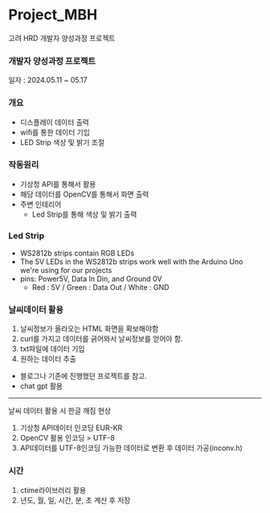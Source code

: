 # Project_MBH
고려 HRD 개발자 양성과정 프로젝트

### 개발자 양성과정 프로젝트
일자 : 2024.05.11 ~ 05.17

### 개요

   - 디스플레이 데이터 출력
   - wifi를 통한 데이터 기입
   - LED Strip 색상 및 밝기 조절


### 작동원리
   - 기상청 API를 통해서 활용
   - 해당 데이터를 OpenCV를 통해서 화면 출력
   - 주변 인테리어
      - Led Strip를 통해 색상 및 밝기 출력


### Led Strip
   - WS2812b strips contain RGB LEDs
   - The 5V LEDs in the WS2812b strips work well with the Arduino Uno we're using for our projects
   - pins: Power5V, Data In Din, and Ground 0V
     - Red : 5V / Green : Data Out / White : GND


### 날씨데이터 활용
   1. 날씨정보가 올라오는 HTML 화면을 확보해야함
   2. curl를 가지고 데이터를 긁어와서 날씨정보를 얻어야 함.
   3. txt파일에 데이터 기입
   4. 원하는 데이터 추출

   - 블로그나 기존에 진행했던 프로젝트를 참고.
   - chat gpt 활용

   --------------------------------------------------------------------
   날씨 데이터 활용 시 한글 깨짐 현상
   1. 기상청 API데이터 인코딩 EUR-KR
   2. OpenCV 활용 인코딩 > UTF-8
   3. API데이터를 UTF-8인코딩 가능한 데이터로 변환 후 데이터 가공(inconv.h)

### 시간
   1. ctime라이브러리 활용
   2. 년도, 월, 일, 시간, 분, 초 계산 후 저장





